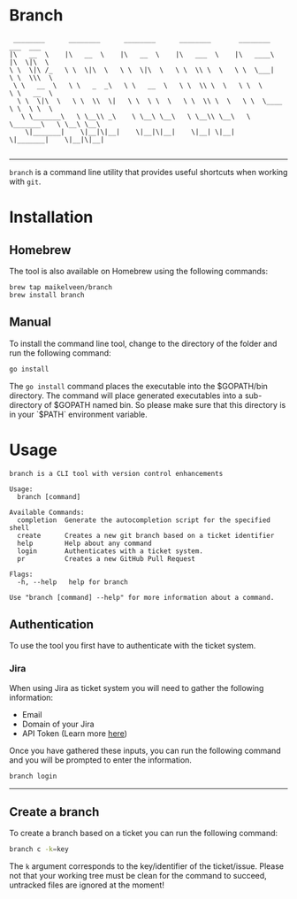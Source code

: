 # Branch 

```
 ________      ________      ________      ________       ________      ___  ___     
|\   __  \    |\   __  \    |\   __  \    |\   ___  \    |\   ____\    |\  \|\  \    
\ \  \|\ /_   \ \  \|\  \   \ \  \|\  \   \ \  \\ \  \   \ \  \___|    \ \  \\\  \   
 \ \   __  \   \ \   _  _\   \ \   __  \   \ \  \\ \  \   \ \  \        \ \   __  \  
  \ \  \|\  \   \ \  \\  \|   \ \  \ \  \   \ \  \\ \  \   \ \  \____    \ \  \ \  \ 
   \ \_______\   \ \__\\ _\    \ \__\ \__\   \ \__\\ \__\   \ \_______\   \ \__\ \__\
    \|_______|    \|__|\|__|    \|__|\|__|    \|__| \|__|    \|_______|    \|__|\|__|
                                                                                     
```
---

`branch` is a command line utility that provides useful shortcuts when working with `git`.

# Installation

## Homebrew

The tool is also available on Homebrew using the following commands:

```
brew tap maikelveen/branch
brew install branch
```


## Manual

To install the command line tool, change to the directory of the folder and run the following command:

```bash
go install
```

The `go install` command places the executable into the $GOPATH/bin directory. The command will place generated executables into a sub-directory of $GOPATH named bin. So please make sure that this directory is in your `$PATH` environment variable.

# Usage

```
branch is a CLI tool with version control enhancements

Usage:
  branch [command]

Available Commands:
  completion  Generate the autocompletion script for the specified shell
  create      Creates a new git branch based on a ticket identifier
  help        Help about any command
  login       Authenticates with a ticket system.
  pr          Creates a new GitHub Pull Request

Flags:
  -h, --help   help for branch

Use "branch [command] --help" for more information about a command.
```

## Authentication

To use the tool you first have to authenticate with the ticket system. 

### Jira 

When using Jira as ticket system you will need to gather the following information:

- Email
- Domain of your Jira
- API Token (Learn more [here](https://support.atlassian.com/atlassian-account/docs/manage-api-tokens-for-your-atlassian-account/))

Once you have gathered these inputs, you can run the following command and you will be prompted to enter the information.

```bash
branch login 
```

---
## Create a branch

To create a branch based on a ticket you can run the following command:

```bash
branch c -k=key
```

The `k` argument corresponds to the key/identifier of the ticket/issue. Please not that your working tree must be clean for the command to succeed, untracked files are ignored at the moment!